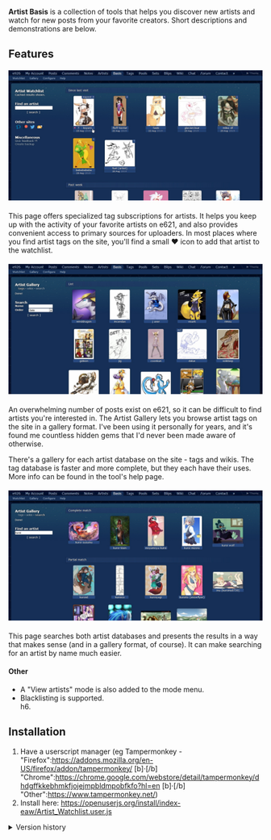 **Artist Basis** is a collection of tools that helps you discover new artists and watch for new posts from your favorite creators. Short descriptions and demonstrations are below.
  
  
## Features
#### ![Artist Watchlist](https://raw.githubusercontent.com/index-eab/artist-basis/master/img/demo/watchlist.jpg)
This page offers specialized tag subscriptions for artists. It helps you keep up with the activity of your favorite artists on e621, and also provides convenient access to primary sources for uploaders. In most places where you find artist tags on the site, you'll find a small ♥ icon to add that artist to the watchlist.

#### ![Artist Gallery](https://raw.githubusercontent.com/index-eab/artist-basis/master/img/demo/gallery.jpg)
An overwhelming number of posts exist on e621, so it can be difficult to find artists you're interested in. The Artist Gallery lets you browse artist tags on the site in a gallery format. I've been using it personally for years, and it's found me countless hidden gems that I'd never been made aware of otherwise.

There's a gallery for each artist database on the site - tags and wikis. The tag database is faster and more complete, but they each have their uses. More info can be found in the tool's help page.

#### ![Artist Search](https://raw.githubusercontent.com/index-eab/artist-basis/master/img/demo/search.jpg)
This page searches both artist databases and presents the results in a way that makes sense (and in a gallery format, of course). It can make searching for an artist by name much easier.

#### Other
* A "View artists" mode is also added to the mode menu.
* Blacklisting is supported.  
h6.  
  
  
## Installation
1. Have a userscript manager (eg Tampermonkey - "Firefox":https://addons.mozilla.org/en-US/firefox/addon/tampermonkey/ [b]·[/b] "Chrome":https://chrome.google.com/webstore/detail/tampermonkey/dhdgffkkebhmkfjojejmpbldmpobfkfo?hl=en [b]·[/b] "Other":https://www.tampermonkey.net/)
2. Install here: https://openuserjs.org/install/index-eaw/Artist_Watchlist.user.js
  
<details><summary>Version history</summary>

Released as [b]Artist Gallery[/b] and quickly withdrawn.

<details><summary>Version 0.0 (2016-06-01)</summary>
* Basic gallery functions.
</details>

Total rewrite, released as [b]Artist Watchlist[/b].

<details><summary>Version 1.0 (2018-08-18)</summary>
* Dropped the gallery. Basic watchlist functions only.
</details>

<details><summary>Version 1.1 (2018-10-26)  (skipped release)</summary>
* You can now favorite artists from the sidebar of posts and search results.
* Thumbnails on the watchlist are now cached, reducing server strain and wait times. Expired thumbnails are grayed out.
</details>

<details><summary>Version 1.2 (2018-11-08)</summary>
* There's a new mode in search results and on favorite post lists, "View artists", for more convenient artist favoriting.
* New, easier to read date format
* Support for very large watchlists
* Fixed errors that could occur if you used the script in two places simultaneously
* eSix Extend compatibility
* Numerous bug fixes and stability improvements
</details>

<details><summary>Version 1.3 (2019-04-10)</summary>
* You can now blacklist tags.
* The watchlist is now divided into time categories, including one highlighting posts since your last visit.
* On the watchlist and in the artist view mode, hover over posts to show the favorites <3. Links to artist wikis were also added.
* Compression! The max size of the watchlist has increased by about 4x.
* The style now adjusts to themes besides Hexagon.
* Greatly improved stability and performance in certain edge cases.
* Added options to create backups and clear cached results.
</details>

<details><summary>Version 1.4 (2019-06-29)  (skipped release)</summary>
* Changed thumbnail links to make more sense with the above change: Click a thumbnail to be taken to that particular post. Click an artist's name or the date to go that artist's post list. As always, hover over the thumbnail and click the ? to go that artist's wiki.
* The watchlist will now fully maintain its state if you navigate away, until the cache expires (60 minutes)
* "View artists" mode is now maintained between pages, like the native modes. Accordingly the mode can now be exited from the sidebar.
* Stylistic changes, and improved theme integration (bloodlust in particular looks much better :3)
* Further optimized database, making about 20% more space in the watchlist
* Flash thumbnails are now shown properly
</details>

Third release as [b]Artist Basis[/b] - the first real release of the tool as I originally envisioned it. Much of the script was rewritten.

<details><summary>Version 2.0 (2019-08-12)</summary>
* Re-introduced artist galleries, drastically improved from the initial release.
* Added a comprehensive help page. Moved configuration options to a config page.
* Added a section to the watchlist
* Stability improvements
</details>

</details>

